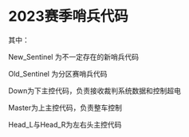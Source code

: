 # 2023赛季哨兵代码


其中：


New_Sentinel
为不一定存在的新哨兵代码


Old_Sentinel
为分区赛哨兵代码


Down为下主控代码，负责接收裁判系统数据和控制超电

Master为上主控代码，负责整车控制

Head_L与Head_R为左右头主控代码


